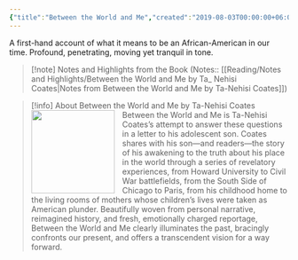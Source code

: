 ```yaml
---
{"title":"Between the World and Me","created":"2019-08-03T00:00:00+06:00","updated":"2023-02-10T11:53:05+06:00","read_count":1,"authors":["Ta-Nehisi Coates"],"cover":"https://images-na.ssl-images-amazon.com/images/S/compressed.photo.goodreads.com/books/1451435027i/25489625.jpg","dg-metatags":{"og:image":"https://images-na.ssl-images-amazon.com/images/S/compressed.photo.goodreads.com/books/1451435027i/25489625.jpg"},"status":"Read","rating":5,"reviewed":true,"dg-publish":true,"log":[{"status":"Read","timestamp":"2019-08-10T00:00:00+06:00"},{"status":"To Read","timestamp":"2019-08-03T00:00:00+06:00"}],"tags":["african","america","bestreads"],"dg-path":"Reading/Books/Read/Between the World and Me by Ta-Nehisi Coates.md","permalink":"/reading/books/read/between-the-world-and-me-by-ta-nehisi-coates/","metatags":{"og:image":"https://images-na.ssl-images-amazon.com/images/S/compressed.photo.goodreads.com/books/1451435027i/25489625.jpg"},"dgPassFrontmatter":true,"noteIcon":"1"}
---
```


A first-hand account of what it means to be an African-American in our time. Profound, penetrating, moving yet tranquil in tone.

> [!note] Notes and Highlights from the Book
> (Notes:: [[Reading/Notes and Highlights/Between the World and Me by Ta_ Nehisi Coates\|Notes from Between the World and Me by Ta-Nehisi Coates]])

> [!info] About Between the World and Me by Ta-Nehisi Coates
> <img src="https://images-na.ssl-images-amazon.com/images/S/compressed.photo.goodreads.com/books/1451435027i/25489625.jpg" style="float: left; width: 150px; height: auto; margin-right: 1em;" /> Between the World and Me is Ta-Nehisi Coates’s attempt to answer these questions in a letter to his adolescent son. Coates shares with his son—and readers—the story of his awakening to the truth about his place in the world through a series of revelatory experiences, from Howard University to Civil War battlefields, from the South Side of Chicago to Paris, from his childhood home to the living rooms of mothers whose children’s lives were taken as American plunder. Beautifully woven from personal narrative, reimagined history, and fresh, emotionally charged reportage, Between the World and Me clearly illuminates the past, bracingly confronts our present, and offers a transcendent vision for a way forward.

